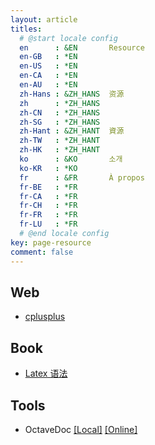 ```yaml
---
layout: article
titles:
  # @start locale config
  en      : &EN       Resource
  en-GB   : *EN
  en-US   : *EN
  en-CA   : *EN
  en-AU   : *EN
  zh-Hans : &ZH_HANS  资源
  zh      : *ZH_HANS
  zh-CN   : *ZH_HANS
  zh-SG   : *ZH_HANS
  zh-Hant : &ZH_HANT  資源
  zh-TW   : *ZH_HANT
  zh-HK   : *ZH_HANT
  ko      : &KO       소개
  ko-KR   : *KO
  fr      : &FR       À propos
  fr-BE   : *FR
  fr-CA   : *FR
  fr-CH   : *FR
  fr-FR   : *FR
  fr-LU   : *FR
  # @end locale config
key: page-resource
comment: false
---
```



## Web

  - <a href="http://cplusplus.com" target="_blank">cplusplus</a>



## Book

- <a href="{{page.jsdelivr}}/resource/files/lshort-cn.pdf" target="_blank">Latex 语法</a>

## Tools

- OctaveDoc <a href="{{page.jsdelivr}}/resource/files/octave.pdf" target="_blank">[Local]</a>   [\[Online\]](https://octave.org/doc/interpreter/)

